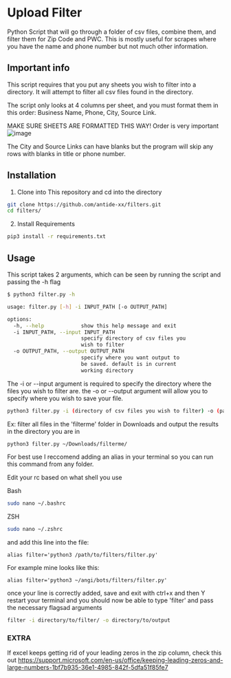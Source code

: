 
# Upload Filter

Python Script that will go through a folder of csv files,
combine them, and filter them for Zip Code and PWC.
This is mostly useful for scrapes where you have the name and phone number but not much other information.

## Important info

This script requires that you put any sheets you wish to filter into a directory. It will attempt to filter all csv files found in the directory.

The script only looks at 4 columns per sheet, and you must format them in this order: Business Name, Phone, City, Source Link.

MAKE SURE SHEETS ARE FORMATTED THIS WAY! Order is very important
![image](https://user-images.githubusercontent.com/67815957/150601356-cf9afd92-eb19-441f-be6e-2f237de28334.png)

The City and Source Links can have blanks but the program will skip any rows with blanks in title or phone number.

## Installation

1. Clone into This repository and cd into the directory
```bash
git clone https://github.com/antide-xx/filters.git
cd filters/
```
2. Install Requirements
```bash
pip3 install -r requirements.txt
```

## Usage

This script takes 2 arguments, which can be seen by running the script and passing the -h flag
```bash
$ python3 filter.py -h 

usage: filter.py [-h] -i INPUT_PATH [-o OUTPUT_PATH]

options:
  -h, --help            show this help message and exit
  -i INPUT_PATH, --input INPUT_PATH
                        specify directory of csv files you
                        wish to filter
  -o OUTPUT_PATH, --output OUTPUT_PATH
                        specify where you want output to
                        be saved. default is in current
                        working directory

```
The -i or --input argument is required to specify the directory where the files you wish to filter are. the -o or --output argument will allow you to specify where you wish to save your file.

```bash
python3 filter.py -i (directory of csv files you wish to filter) -o (path to where output should save)
```
Ex: filter all files in the 'filterme' folder in Downloads and output the results in the directory you are in 
```bash
python3 filter.py ~/Downloads/filterme/ 
```

For best use I reccomend adding an alias in your terminal so you can run this command from any folder.

Edit your rc based on what shell you use

Bash
```bash
sudo nano ~/.bashrc
 ```
 ZSH
```bash
sudo nano ~/.zshrc
```

and add this line into the file:
```
alias filter='python3 /path/to/filters/filter.py'
```
For example mine looks like this:

```
alias filter='python3 ~/angi/bots/filters/filter.py'
```

once your line is correctly added, save and exit with ctrl+x and then Y
restart your terminal and you should now be able to type 'filter' and pass the necessary flagsad arguments

```bash
filter -i directory/to/filter/ -o directory/to/output
```

### EXTRA

If excel keeps getting rid of your leading zeros in the zip column, check this out https://support.microsoft.com/en-us/office/keeping-leading-zeros-and-large-numbers-1bf7b935-36e1-4985-842f-5dfa51f85fe7
